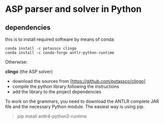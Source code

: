 # ASP parser and solver in Python

## dependencies

this is to install required software by means of conda:
```
conda install -c potassco clingo
conda install -c conda-forge antlr-python-runtime
``` 

Otherwise: 

**clingo** (the ASP solver)
- download the sources from [https://github.com/potassco/clingo]
- compile the python library following the instructions
- add the library to the project dependencies 

To work on the grammars, you need to download the ANTLR complete JAR file and the necessary Python module.
The easiest way is using pip.

> pip install antlr4-python2-runtime


